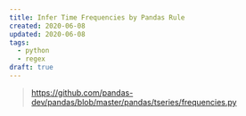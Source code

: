 ```yaml
---
title: Infer Time Frequencies by Pandas Rule
created: 2020-06-08
updated: 2020-06-08
tags:
  - python
  - regex
draft: true
---
```


> https://github.com/pandas-dev/pandas/blob/master/pandas/tseries/frequencies.py

